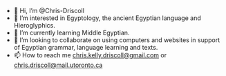 - 👋 Hi, I’m @Chris-Driscoll
- 👀 I’m interested in Egyptology, the ancient Egyptian language and Hieroglyphics.
- 🌱 I’m currently learning Middle Egyptian.
- 💞️ I’m looking to collaborate on using computers and websites in support of Egyptian grammar, language learning and texts.
- 📫 How to reach me chris.kelly.driscoll@gmail.com or chris.driscoll@mail.utoronto.ca

<!---
Chris-Driscoll/Chris-Driscoll is a ✨ special ✨ repository because its `README.md` (this file) appears on your GitHub profile.
You can click the Preview link to take a look at your changes.
--->
